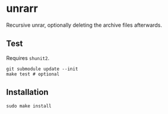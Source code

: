 unrarr
======

Recursive unrar, optionally deleting the archive files afterwards.

Test
----

Requires `shunit2`.

    git submodule update --init
    make test # optional

Installation
------------

    sudo make install
